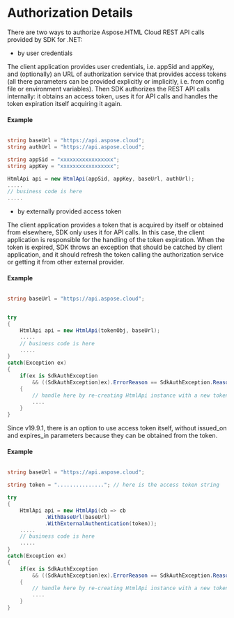 # Authorization Details

There are two ways to authorize Aspose.HTML Cloud REST API calls provided by SDK for .NET:

* by user credentials

The client application provides user credentials, i.e. appSid and appKey, and (optionally) an URL of authorization service that provides access tokens (all there parameters can be provided explicitly or implicitly, i.e. from config file or environment variables). Then SDK authorizes the REST API calls internally: it obtains an access token, uses it for API calls and handles the token expiration itself acquiring it again.  

#### Example

```csharp

string baseUrl = "https://api.aspose.cloud";
string authUrl = "https://api.aspose.cloud";

string appSid = "xxxxxxxxxxxxxxxxx";
string appKey = "xxxxxxxxxxxxxxxxx";

HtmlApi api = new HtmlApi(appSid, appKey, baseUrl, authUrl);
.....
// business code is here
.....

```


* by externally provided access token

The client application provides a token that is acquired by itself or obtained from elsewhere, SDK only uses it for API calls. In this case, the client application is responsible for the handling of the token expiration. When the token is expired, SDK throws an exception that should be catched by client application, and it should refresh the token calling the authorization service or getting it from other external provider. 

#### Example

```csharp

string baseUrl = "https://api.aspose.cloud";


try
{
	HtmlApi api = new HtmlApi(tokenObj, baseUrl);
	.....
	// business code is here
	.....
}
catch(Exception ex)
{
	if(ex is SdkAuthException 
		&& ((SdkAuthException)ex).ErrorReason == SdkAuthException.Reason.TokenExpired )
	{
		// handle here by re-creating HtmlApi instance with a new token
		.... 
	}
}

```

Since v19.9.1, there is an option to use access token itself, without issued_on and expires_in parameters because they can be obtained from the token.

#### Example

```csharp

string baseUrl = "https://api.aspose.cloud";

string token = "..............."; // here is the access token string

try
{
    HtmlApi api = new HtmlApi(cb => cb
            .WithBaseUrl(baseUrl)
            .WithExternalAuthentication(token));
	.....
	// business code is here
	.....
}
catch(Exception ex)
{
	if(ex is SdkAuthException 
		&& ((SdkAuthException)ex).ErrorReason == SdkAuthException.Reason.TokenExpired )
	{
		// handle here by re-creating HtmlApi instance with a new token
		.... 
	}
}

```

